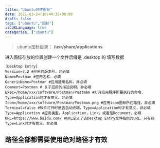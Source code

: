 ```yaml
---
title: "Ubuntu创建图标"
date: 2021-03-24T10:44:35+08:00
draft: false
tags: ["ubuntu","图标"]
isCJKLanguage: true
categories: ["ubuntu"]
---
```


> ubuntu图标目录： **/usr/share/applications**

进入图标存放的位置创建一个文件后缀是 .desktop 的
填写数据

```shell
[Desktop Entry]
Version=7.2 #应用的版本号，非必填  
Name=Postman #应用名称，必填  
GenericName=Postman #应用通用名称，非必填  
Comment=Postman # 关于应用的描述说明，非必填  
Exec=/home/xxx/software/Postman/Postman #打开应用程序所要执行的命令，Type=Application时才有意义，非必填  
Icon=/home/xxx/software/Postman/Postman.png #应用icon图标所在路径，非必填  
Terminal=false #软件打开时是否启动终端，Type=Application时才有意义，非必填  
Type=Application #应用类型，Application，Link，或者是Document，必填  
URL=https://www.baidu.com/ #URL定义了该Desktop Entry文件指向的URL，只有在Type=Link时才有意义，非必填  
```

## 路径全部都需要使用绝对路径才有效

